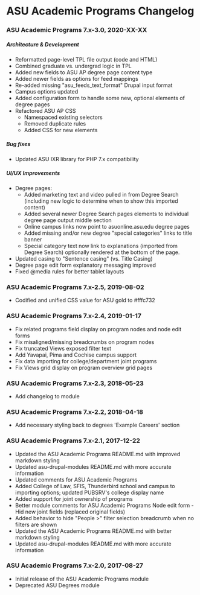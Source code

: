 # ASU Academic Programs Changelog

### ASU Academic Programs 7.x-3.0, 2020-XX-XX
##### Architecture & Development
- Reformatted page-level TPL file output (code and HTML)
- Combined graduate vs. undergrad logic in TPL
- Added new fields to ASU AP degree page content type
- Added newer fields as options for feed mappings
- Re-added missing "asu_feeds_text_format" Drupal input format
- Campus options updated
- Added configuration form to handle some new, optional elements of degree pages
- Refactored ASU AP CSS
    - Namespaced existing selectors
    - Removed duplicate rules
    - Added CSS for new elements
##### Bug fixes
- Updated ASU IXR library for PHP 7.x compatibility
##### UI/UX Improvements
- Degree pages:
    - Added marketing text and video pulled in from Degree Search (including new logic to determine when to show this imported content)
    - Added several newer Degree Search pages elements to individual degree page output middle section
    - Online campus links now point to asuonline.asu.edu degree pages
    - Added missing and/or new degree "special categories" links to title banner
    - Special category text now link to explanations (imported from Degree Search) optionally rendered at the bottom of the page.
- Updated casing to "Sentence casing" (vs. Title Casing)
- Degree page edit form explanatory messaging improved
- Fixed @media rules for better tablet layouts

### ASU Academic Programs 7.x-2.5, 2019-08-02
- Codified and unified CSS value for ASU gold to #fffc732

### ASU Academic Programs 7.x-2.4, 2019-01-17
- Fix related programs field display on program nodes and node edit forms
- Fix misaligned/missing breadcrumbs on program nodes
- Fix truncated Views exposed filter text
- Add Yavapai, Pima and Cochise campus support
- Fix data importing for college/department joint programs
- Fix Views grid display on program overview grid pages

### ASU Academic Programs 7.x-2.3, 2018-05-23
- Add changelog to module

### ASU Academic Programs 7.x-2.2, 2018-04-18
- Add necessary styling back to degrees 'Example Careers' section

### ASU Academic Programs 7.x-2.1, 2017-12-22
- Updated the ASU Academic Programs README.md with improved markdown styling
- Updated asu-drupal-modules README.md with more accurate information
- Updated comments for ASU Academic Programs
- Added College of Law, SFIS, Thunderbird school and campus to importing options; updated PUBSRV's college display name
- Added support for joint ownership of programs
- Better module comments for ASU Academic Programs Node edit form - Hid new joint fields (replaced original fields)
- Added behavior to hide "People >" filter selection breadcrumb when no filters are shown
- Updated the ASU Academic Programs README.md with better markdown styling
- Updated asu-drupal-modules README.md with more accurate information

### ASU Academic Programs 7.x-2.0, 2017-08-27
- Initial release of the ASU Academic Programs module
- Deprecated ASU Degrees module
